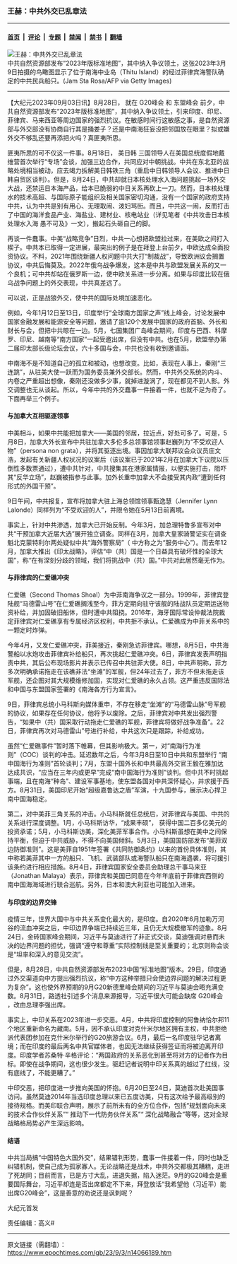 ### 王赫：中共外交已乱章法

---

#### [首页](../../../..?n14066189) &nbsp;|&nbsp; [评论](../../../../../epoch-comment?n14066189) &nbsp;|&nbsp; [专题](../../../../../epoch-special?n14066189) &nbsp;|&nbsp; [禁闻](../../../../../epoch-news?n14066189) &nbsp;|&nbsp; [禁书](../../../../../books?n14066189) &nbsp;|&nbsp; [翻墙](https://github.com/gfw-breaker/nogfw/blob/master/README.md?n14066189)


<div><img alt="王赫：中共外交已乱章法" class="attachment-djy_600_400 size-djy_600_400 wp-post-image" src="https://i.epochtimes.com/assets/uploads/2023/09/id14066199-GettyImages-1247968543.jpeg"/>
<div class="caption">
 中共自然资源部发布“2023年版标准地图”，其中纳入争议领土，这张2023年3月9日拍摄的鸟瞰图显示了位于南海中业岛（Thitu Island）的经过菲律宾海警队确定的中共民兵船只。(Jam Sta Rosa/AFP via Getty Images)
</div></div><hr/><div class="post_content" id="artbody" itemprop="articleBody">
 <!-- article content begin -->
 <p>
  【大纪元2023年09月03日讯】8月28日， 就在
  <ok href="https://www.epochtimes.com/gb/tag/g20%E5%B3%B0%E4%BC%9A.html">
   G20峰会
  </ok>
  和
  <ok href="https://www.epochtimes.com/gb/tag/%E4%B8%9C%E7%9B%9F%E5%B3%B0%E4%BC%9A.html">
   东盟峰会
  </ok>
  前夕，中共自然资源部发布“2023年版标准地图”，其中纳入争议领土，引来印度、印尼、菲律宾、马来西亚等周边国家的强烈抗议。在敏感时间行这敏感之事，是自然资源部与外交部没有协商自行其是捅娄子？还是中南海狂妄没把邻国放在眼里？拟或嫌外交不够乱还要再添把火吗？真匪夷所思。
 </p>
 <p>
  匪夷所思的可不仅这一件事。8月18日，
  <ok href="https://www.epochtimes.com/gb/tag/%E7%BE%8E%E6%97%A5%E9%9F%A9.html">
   美日韩
  </ok>
  三国领导人在美国总统度假地戴维营首次举行“专场”会谈，加强三边合作，共同应对中朝挑战。中共在东北亚的战略处境相当被动，应去竭力拆解美日韩铁三角（重启中日韩领导人会议、推进中日韩自贸区谈判）。但是，8月24日，中共却就日本核处理水入海问题挑起一场外交大战，还禁运日本海产品，给本已脆弱的中日关系再砍上一刀。然而，日本核处理水的技术高超、与国际原子能组织及相关国家密切沟通，没有一个国家的政府支持中共，认为中共是别有用心、无理取闹、泼妇骂街。而且，中共这一闹，反而打击了中国的海洋食品产业、海盐业、建材业、核电站业（详见笔者《中共攻击日本核处理水入海 愚不可及》一文），搬起石头砸自己的脚。
 </p>
 <p>
  再谈一件蠢事。中美“战略竞争”日烈，中共一心想把欧盟拉过来，在美欧之间打入楔子。中共本已取得一定进展，最突出的例子是在拜登上台前夕，中欧达成全面投资协议。不料，2021年围绕新疆人权问题中共大打“制裁战”，导致欧洲议会搁置协议，中共后悔莫及。2022年俄乌战争爆发，这本是中共与欧盟发展关系的又一个良机；可中共却站在俄罗斯一边，使中欧关系进一步分离。如果与印度比较在俄乌战争问题上的外交表现，中共真差远了。
 </p>
 <p>
  可以说，正是战狼外交，使中共的国际处境加速恶化。
 </p>
 <p>
  例如，今年1月12日至13日，印度举行“全球南方国家之声”线上峰会，讨论发展中国家金融发展和能源安全等问题，邀请了逾120个发展中国家的政府首脑、外长和财长与会，但把中共晾在一边。5月，七国集团广岛峰会期间，印度与巴西、科摩罗、印尼、越南等“南方国家”一起受邀出席，但没有中共。也在5月，欧盟举办第二届印太部长级论坛会议，六十多国与会，中共也没有收到邀请函。
 </p>
 <p>
  中南海不是不知道自己的孤立和被动，也想改变。比如，表现在人事上，秦刚“三连跳”，从驻美大使一跃而为国务委员兼外交部长。然而，中共外交系统的内斗、内卷之严重超出想像，秦刚还没做多少事，就掉进漩涡了，现在都见不到人影。外交调整也无从谈起。所以，今年中共的外交蠢事一件接着一件，也就不足为奇了。下面再举三个例子。
 </p>
 <h4>
  与加拿大互相驱逐领事
 </h4>
 <p>
  中美相斗，如果中共能把加拿大——美国的邻居，拉近点，好处可多了。可是，5月8日，加拿大外长宣布中共驻加拿大多伦多总领事馆领事赵巍列为“不受欢迎人物”（persona non grata），并将其驱逐出境。事因加拿大联邦议会众议员庄文浩，发起有关新疆人权状况的议案后（该议案已于2021年2月在加拿大下议院以压倒性多数票通过），遭中共针对，中共搜集其在港家属情报，以便实施打击，阻吓其“反华立场”，赵巍被指参与此事。加外长重申加拿大不会接受其内政“遭到任何形式的外国干预”。
 </p>
 <p>
  9日午间，中共报复，宣布将加拿大驻上海总领馆领事甄逸慧（Jennifer Lynn Lalonde）同样列为“不受欢迎的人”，并限令她在5月13日前离境。
 </p>
 <p>
  事实上，针对中共渗透，加拿大已开始反制。今年3月，加总理特鲁多宣布对中共“干预加拿大近届大选”展开独立调查。同样在3月，加拿大皇家骑警证实在调查魁北克蒙特利尔两处疑似中共“海外警察局”（ 中方称之为“服务中心”）。而去年12月，加拿大推出《印太战略》，评估“中（共）国是一个日益具有破坏性的全球大国”，称“在有深刻分歧的领域，我们将挑战中（共）国。”中共对此居然毫无作为。
 </p>
 <h4>
  与菲律宾的仁爱礁冲突
 </h4>
 <p>
  仁爱礁（Second Thomas Shoal）为中菲南海争议之一部分。1999年，菲律宾登陆舰“马德雷山号”在仁爱礁搁浅至今，菲方定期向驻守该舰的陆战队员定期运送物资补给，并加固破旧船体，但时遭中共阻挠。2016年，海牙国际常设仲裁法院裁定菲律宾对仁爱礁享有专属经济区权利，中共拒不承认。仁爱礁成为中菲关系中的一颗定时炸弹。
 </p>
 <p>
  今年4月，又发仁爱礁冲突，菲美接近，秦刚急访菲律宾。哪想，8月5日，中共海警船以水炮攻击菲律宾补给船只，再次挑起仁爱礁冲突。6日，菲律宾发表声明指责中共，其后公布现场影片并表示已传召中共驻菲大使。8日，中共声明称，菲方多次明确承诺拖走在该礁非法“坐滩”的军舰，但24年过去了，菲方不但未拖走该军舰，还企图对其大规模维修加固，实现对仁爱礁的永久占领。这严重违反国际法和中国与东盟国家签署的《南海各方行为宣言》。
 </p>
 <p>
  9日，菲律宾总统小马科斯向媒体重申，不存在移走“坐滩”的“马德雷山脉”号军舰的协议，如果存在任何协议，他将予以废除。之后，菲律宾对中共发出强烈警告，“如果中（共）国采取行动拖走仁爱礁的军舰，菲律宾将做好战争准备”。22日，菲律宾再次对马德雷山”号进行补给，中共这次只是跟踪，补给成功。
 </p>
 <p>
  虽然“仁爱礁事件”暂时落下帷幕，但其影响极大。第一，对“南海行为准则”（COC）谈判的冲击。延迟数年之后，今年3月8日至10日中共和东盟举行 “南中国海行为准则”首轮谈判；7月，东盟十国外长和中共最高外交官王毅在雅加达达成共识，“应当在三年内或更早”完成“南中国海行为准则”谈判。但中共不时挑起事端，且在南海“种岛”、建设军事基地，使东盟各国对中共深怀疑心，并求援于西方。8月31日，美国印尼开始“超级嘉鲁达之盾”军演，十九国参与，展示决心捍卫南中国海稳定。
 </p>
 <p>
  第二，对中美菲三角关系的冲击。小马科斯就任总统后，对菲律宾与美国、中共的关系进行深度调整。1月，小马科斯访华，“成果丰硕”， 获得中国二百多亿美元的投资承诺；5月，小马科斯访美，深化美菲军事合作。小马科斯虽想在美中之间保持平衡，但迫于中共威胁，不得不向美国倾斜。5月3日，美国国防部发布“美菲双边防御准则”。这是美菲自1951年签署《共同防御条约》以来的首份具体准则，其中称若美菲其中一方的船只、飞机、武装部队或海警队船只在南海遇袭，将可援引该条约进行相应措施。8月4日，菲律宾国家安全委员会助理总干事马来亚（Jonathan Malaya）表示，菲律宾和美国已同意在今年年底前于菲律宾西侧的南中国海海域进行联合巡航。另外，日本和澳大利亚也可能加入进来。
 </p>
 <h4>
  与印度的边界交锋
 </h4>
 <p>
  疫情三年，世界大国中与中共关系变化最大的，是印度。自2020年6月加勒万河谷的流血冲突之后，中印边界争端已持续近三年，且仍无大规模撤军的迹象。8月24日，金砖国家峰会期间，习近平与莫迪进行了非正式交谈，莫迪强调对悬而未决的边界问题的担忧，强调“遵守和尊重”实际控制线是至关重要的；北京则称会谈是“坦率和深入的意见交流”。
 </p>
 <p>
  但是，8月28日，中共自然资源部发布2023中国“标准地图”版本。29日，印度通过外交渠道向中方提出强烈抗议，称“中方这种举措只会使边界问题的解决过程更为复杂”。这也使外界预期的9月G20新德里峰会期间的习近平与莫迪会晤充满变数。8月31日，路透社引述多个消息来源报导，习近平很大可能会缺席
  <ok href="https://www.epochtimes.com/gb/tag/g20%E5%B3%B0%E4%BC%9A.html">
   G20峰会
  </ok>
  ，改由总理李强出席。
 </p>
 <p>
  事实上，中印关系在2023年进一步交恶。4月，中共将印度控制的阿鲁纳恰尔邦11个地区重新命名为藏南。5月，因不承认印度对克什米尔地区拥有主权，中共拒绝派代表团参加在克什米尔举行的G20旅游会议。6月，最后一名印度驻华记者离境；而在印度的最后两名中共官媒体者，也因无法继续获得签证而将被迫离开印度。印度学者苏桑特‧辛格评论：“两国政府的关系恶化到甚至将对方的记者作为目标。即使在战争期间，这也很少发生。驱赶记者说明中印关系真的越过了红线，没有底线了，不能更糟了。”
 </p>
 <p>
  中印交恶，把印度进一步推向美国的怀抱。6月20日至24日，莫迪首次赴美国事访问。虽然莫迪2014年当选印度总理以来已五度访美，只有这次给予最高级别的接待规格。而美印联合声明，展示了前所未有的全方位合作，包括“规划面向未来的技术合作伙伴关系”“ 推动下一代防务伙伴关系”“ 深化战略融合”等等，这对全球战略格局势必产生深远影响。
 </p>
 <h4>
  结语
 </h4>
 <p>
  中共当局搞“中国特色大国外交”，结果错判形势，蠢事一件接着一件，同时也缺乏纠错机制，使自己成为孤家寡人。无论战略还是战术，中共外交都极其糟糕，走进了死胡同；目前而言，已是方寸大乱，进退失据，陷入迷茫。9月的G20峰会是重要国际舞台，习近平却连是否出席都定不下来，拜登放话“我希望他（习近平）能出席G20峰会”，这是善意的劝说还是讽刺呢？
 </p>
 <p>
  大纪元首发
 </p>
 <p>
  责任编辑：高义#
 </p>
 <!-- article content end -->
 <div id="below_article_ad">
 </div>
</div>


---

原文链接（需翻墙）：https://www.epochtimes.com/gb/23/9/3/n14066189.htm
